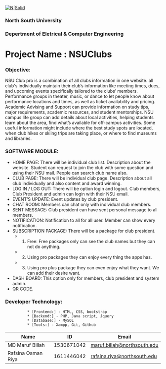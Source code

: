 [![N|Solid](http://www.northsouth.edu/newassets/images/nsu-photo/logo-4.png)]()

###  North South University
###  Depertment of Eletrical & Computer Engineering

# Project Name : NSUClubs



### Objective: 
NSU Club pro is a combination of  all clubs information in one website. all club's individually maintain their club’s  information like meeting times, dues, and upcoming events specifically tailored to the clubs’ members. Performance groups in theater, music, or dance to let people know about performance locations and times, as well as ticket availability and pricing.  Academic Advising and Support can provide information on study tips, major requirements, academic resources, and student mentorships. NSU campus life group can add details about local activities, helping students learn about the area, find what’s available for off-campus activities. Some useful information might include where the best study spots are located, when club hikes or skiing trips are taking place, or where to find museums and libraries.


### SOFTWARE MODULE: 
  - HOME PAGE: There will be individual club list. Description about the website. Student can                                                                               request to join the club with some question and using their NSU mail. People can search club name also.
  - CLUB PAGE: There will be individual club page. Description about all club individually and also content and award winning.
  - LOG IN / LOG OUT: There will be option login and logout. Club members, Club President and admin can login with their NSU email.
  - EVENT’S UPDATE: Event updates by club president.
  - CHAT ROOM: Members can chat only with individual club members.
  - SENT MESSAGE: Club president can have sent personal message to all members.
  - NOTIFICATION: Notification to all for all user. Member can show every notification.
  - SUBSCRIPTION PACKAGE: There will be a package for club president.
      - 1.  Free: Free packages only can see the club names but they can not do anything.
      - 2.  Using pro packages they can enjoy every thing the apps has.
      - 3.  Using pro plus package they can even enjoy what they want. We can add their desire want.
  -	DASH BOARD: This option only for members, club president and system admin.
  -	QR CODE.
  

### Developer Technology: 
              * [Frontend:] - HTML, CSS, bootstrap
              * [Backend:] - PHP, Java script, Jquery
              * [Database:] - MySQL
              * [Tools:] - Xampp, Git, Github              
                                                   
                                                   

| Name | ID| Email| 
| ------ | ------ | ------ |
| MD Maruf Billah | 1530671042| maruf.billah@northsouth.edu| 
| Rafsina Osman Riya | 1611446042| rafsina.riya@northsouth.edu| 
